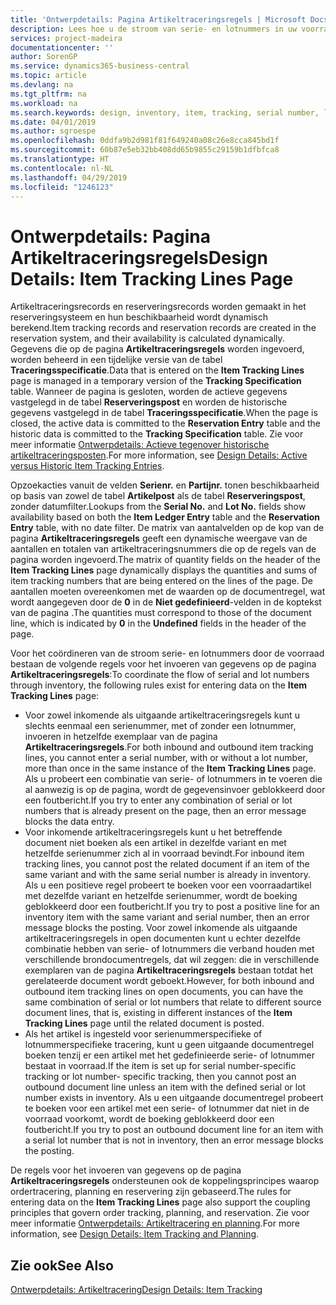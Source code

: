 ```yaml
---
title: 'Ontwerpdetails: Pagina Artikeltraceringsregels | Microsoft Docs'
description: Lees hoe u de stroom van serie- en lotnummers in uw voorraad beheert.
services: project-madeira
documentationcenter: ''
author: SorenGP
ms.service: dynamics365-business-central
ms.topic: article
ms.devlang: na
ms.tgt_pltfrm: na
ms.workload: na
ms.search.keywords: design, inventory, item, tracking, serial number, lot number
ms.date: 04/01/2019
ms.author: sgroespe
ms.openlocfilehash: 0ddfa9b2d981f81f649240a08c26e8cca845bd1f
ms.sourcegitcommit: 60b87e5eb32bb408dd65b9855c29159b1dfbfca8
ms.translationtype: HT
ms.contentlocale: nl-NL
ms.lasthandoff: 04/29/2019
ms.locfileid: "1246123"
---
```

# <a name="design-details-item-tracking-lines-page"></a><span data-ttu-id="cc2f7-103">Ontwerpdetails: Pagina Artikeltraceringsregels</span><span class="sxs-lookup"><span data-stu-id="cc2f7-103">Design Details: Item Tracking Lines Page</span></span>
<span data-ttu-id="cc2f7-104">Artikeltraceringsrecords en reserveringsrecords worden gemaakt in het reserveringsysteem en hun beschikbaarheid wordt dynamisch berekend.</span><span class="sxs-lookup"><span data-stu-id="cc2f7-104">Item tracking records and reservation records are created in the reservation system, and their availability is calculated dynamically.</span></span> <span data-ttu-id="cc2f7-105">Gegevens die op de pagina **Artikeltraceringsregels** worden ingevoerd, worden beheerd in een tijdelijke versie van de tabel **Traceringsspecificatie**.</span><span class="sxs-lookup"><span data-stu-id="cc2f7-105">Data that is entered on the **Item Tracking Lines** page is managed in a temporary version of the **Tracking Specification** table.</span></span> <span data-ttu-id="cc2f7-106">Wanneer de pagina is gesloten, worden de actieve gegevens vastgelegd in de tabel **Reserveringspost** en worden de historische gegevens vastgelegd in de tabel **Traceringsspecificatie**.</span><span class="sxs-lookup"><span data-stu-id="cc2f7-106">When the page is closed, the active data is committed to the **Reservation Entry** table and the historic data is committed to the **Tracking Specification** table.</span></span> <span data-ttu-id="cc2f7-107">Zie voor meer informatie [Ontwerpdetails: Actieve tegenover historische artikeltraceringsposten](design-details-active-versus-historic-item-tracking-entries.md).</span><span class="sxs-lookup"><span data-stu-id="cc2f7-107">For more information, see [Design Details: Active versus Historic Item Tracking Entries](design-details-active-versus-historic-item-tracking-entries.md).</span></span>  
  
<span data-ttu-id="cc2f7-108">Opzoekacties vanuit de velden **Serienr.** en **Partijnr.** tonen beschikbaarheid op basis van zowel de tabel **Artikelpost** als de tabel **Reserveringspost**, zonder datumfilter.</span><span class="sxs-lookup"><span data-stu-id="cc2f7-108">Lookups from the **Serial No.** and **Lot No.** fields show availability based on both the **Item Ledger Entry** table and the **Reservation Entry** table, with no date filter.</span></span> <span data-ttu-id="cc2f7-109">De matrix van aantalvelden op de kop van de pagina **Artikeltraceringsregels** geeft een dynamische weergave van de aantallen en totalen van artikeltraceringsnummers die op de regels van de pagina worden ingevoerd.</span><span class="sxs-lookup"><span data-stu-id="cc2f7-109">The matrix of quantity fields on the header of the **Item Tracking Lines** page dynamically displays the quantities and sums of item tracking numbers that are being entered on the lines of the page.</span></span> <span data-ttu-id="cc2f7-110">De aantallen moeten overeenkomen met de waarden op de documentregel, wat wordt aangegeven door de **0** in de **Niet gedefinieerd**-velden in de koptekst van de pagina .</span><span class="sxs-lookup"><span data-stu-id="cc2f7-110">The quantities must correspond to those of the document line, which is indicated by **0** in the **Undefined** fields in the header of the page.</span></span>  
  
<span data-ttu-id="cc2f7-111">Voor het coördineren van de stroom serie- en lotnummers door de voorraad bestaan de volgende regels voor het invoeren van gegevens op de pagina **Artikeltraceringsregels**:</span><span class="sxs-lookup"><span data-stu-id="cc2f7-111">To coordinate the flow of serial and lot numbers through inventory, the following rules exist for entering data on the **Item Tracking Lines** page:</span></span>  
  
* <span data-ttu-id="cc2f7-112">Voor zowel inkomende als uitgaande artikeltraceringsregels kunt u slechts eenmaal een serienummer, met of zonder een lotnummer, invoeren in hetzelfde exemplaar van de pagina **Artikeltraceringsregels**.</span><span class="sxs-lookup"><span data-stu-id="cc2f7-112">For both inbound and outbound item tracking lines, you cannot enter a serial number, with or without a lot number, more than once in the same instance of the **Item Tracking Lines** page.</span></span> <span data-ttu-id="cc2f7-113">Als u probeert een combinatie van serie- of lotnummers in te voeren die al aanwezig is op de pagina, wordt de gegevensinvoer geblokkeerd door een foutbericht.</span><span class="sxs-lookup"><span data-stu-id="cc2f7-113">If you try to enter any combination of serial or lot numbers that is already present on the page, then an error message blocks the data entry.</span></span>  
* <span data-ttu-id="cc2f7-114">Voor inkomende artikeltraceringsregels kunt u het betreffende document niet boeken als een artikel in dezelfde variant en met hetzelfde serienummer zich al in voorraad bevindt.</span><span class="sxs-lookup"><span data-stu-id="cc2f7-114">For inbound item tracking lines, you cannot post the related document if an item of the same variant and with the same serial number is already in inventory.</span></span> <span data-ttu-id="cc2f7-115">Als u een positieve regel probeert te boeken voor een voorraadartikel met dezelfde variant en hetzelfde serienummer, wordt de boeking geblokkeerd door een foutbericht.</span><span class="sxs-lookup"><span data-stu-id="cc2f7-115">If you try to post a positive line for an inventory item with the same variant and serial number, then an error message blocks the posting.</span></span> <span data-ttu-id="cc2f7-116">Voor zowel inkomende als uitgaande artikeltraceringsregels in open documenten kunt u echter dezelfde combinatie hebben van serie- of lotnummers die verband houden met verschillende brondocumentregels, dat wil zeggen: die in verschillende exemplaren van de pagina **Artikeltraceringsregels** bestaan totdat het gerelateerde document wordt geboekt.</span><span class="sxs-lookup"><span data-stu-id="cc2f7-116">However, for both inbound and outbound item tracking lines on open documents, you can have the same combination of serial or lot numbers that relate to different source document lines, that is, existing in different instances of the **Item Tracking Lines** page until the related document is posted.</span></span>  
* <span data-ttu-id="cc2f7-117">Als het artikel is ingesteld voor serienummerspecifieke of lotnummerspecifieke tracering, kunt u geen uitgaande documentregel boeken tenzij er een artikel met het gedefinieerde serie- of lotnummer bestaat in voorraad.</span><span class="sxs-lookup"><span data-stu-id="cc2f7-117">If the item is set up for serial number-specific tracking or lot number- specific tracking, then you cannot post an outbound document line unless an item with the defined serial or lot number exists in inventory.</span></span> <span data-ttu-id="cc2f7-118">Als u een uitgaande documentregel probeert te boeken voor een artikel met een serie- of lotnummer dat niet in de voorraad voorkomt, wordt de boeking geblokkeerd door een foutbericht.</span><span class="sxs-lookup"><span data-stu-id="cc2f7-118">If you try to post an outbound document line for an item with a serial lot number that is not in inventory, then an error message blocks the posting.</span></span>  
  
<span data-ttu-id="cc2f7-119">De regels voor het invoeren van gegevens op de pagina **Artikeltraceringsregels** ondersteunen ook de koppelingsprincipes waarop ordertracering, planning en reservering zijn gebaseerd.</span><span class="sxs-lookup"><span data-stu-id="cc2f7-119">The rules for entering data on the **Item Tracking Lines** page also support the coupling principles that govern order tracking, planning, and reservation.</span></span> <span data-ttu-id="cc2f7-120">Zie voor meer informatie [Ontwerpdetails: Artikeltracering en planning](design-details-item-tracking-and-planning.md).</span><span class="sxs-lookup"><span data-stu-id="cc2f7-120">For more information, see [Design Details: Item Tracking and Planning](design-details-item-tracking-and-planning.md).</span></span>  
  
## <a name="see-also"></a><span data-ttu-id="cc2f7-121">Zie ook</span><span class="sxs-lookup"><span data-stu-id="cc2f7-121">See Also</span></span>  
[<span data-ttu-id="cc2f7-122">Ontwerpdetails: Artikeltracering</span><span class="sxs-lookup"><span data-stu-id="cc2f7-122">Design Details: Item Tracking</span></span>](design-details-item-tracking.md)